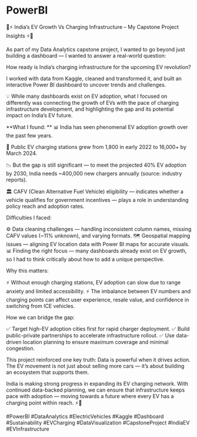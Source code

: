 # PowerBI
🚗⚡ India’s EV Growth Vs Charging Infrastructure – My Capstone Project Insights ⚡🚗

As part of my Data Analytics capstone project, I wanted to go beyond just building a dashboard — I wanted to answer a real-world question:

How ready is India’s charging infrastructure for the upcoming EV revolution?

I worked with data from Kaggle, cleaned and transformed it, and built an interactive Power BI dashboard to uncover trends and challenges.

💡 While many dashboards exist on EV adoption, what I focused on differently was connecting the growth of EVs with the pace of charging infrastructure development, and highlighting the gap and its potential impact on India’s EV future.

**What I found:
**
📊 India has seen phenomenal EV adoption growth over the past few years.

🔌 Public EV charging stations grew from 1,800 in early 2022 to 16,000+ by March 2024.

📉 But the gap is still significant — to meet the projected 40% EV adoption by 2030, India needs ~400,000 new chargers annually (source: industry reports).

🏛 CAFV (Clean Alternative Fuel Vehicle) eligibility — indicates whether a vehicle qualifies for government incentives — plays a role in understanding policy reach and adoption rates.

Difficulties I faced:

⚙ Data cleaning challenges — handling inconsistent column names, missing CAFV values (~11% unknown), and varying formats.
🗺 Geospatial mapping issues — aligning EV location data with Power BI maps for accurate visuals.
📊 Finding the right focus — many dashboards already exist on EV growth, so I had to think critically about how to add a unique perspective.

Why this matters:

⚡ Without enough charging stations, EV adoption can slow due to range anxiety and limited accessibility.
⚡ The imbalance between EV numbers and charging points can affect user experience, resale value, and confidence in switching from ICE vehicles.

How we can bridge the gap:

✅ Target high-EV adoption cities first for rapid charger deployment.
✅ Build public-private partnerships to accelerate infrastructure rollout.
✅ Use data-driven location planning to ensure maximum coverage and minimal congestion.

This project reinforced one key truth: Data is powerful when it drives action.
The EV movement is not just about selling more cars — it’s about building an ecosystem that supports them.

India is making strong progress in expanding its EV charging network. With continued data-backed planning, we can ensure that infrastructure keeps pace with adoption — moving towards a future where every EV has a charging point within reach. ⚡🚗

#PowerBI #DataAnalytics #ElectricVehicles #Kaggle #Dashboard #Sustainability #EVCharging #DataVisualization #CapstoneProject #IndiaEV #EVInfrastructure
